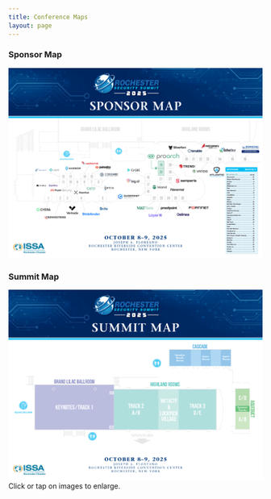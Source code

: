 ```yaml
---
title: Conference Maps
layout: page
---
```

<div class="container">
  <div class="row">
    <div class="col-md-6">
	<h3>Sponsor Map</h3>
	<a href="/2025/RSS2025_Map-SPONSOR.png" data-fslightbox="gallery"><img src="/2025/RSS2025_Map-SPONSOR.png" class="img-responsive" alt="2025 Sponsor Map"></a><br>
    </div>
    <div class="col-md-6">
	<h3>Summit Map</h3>
	<a href="/2025/RSS2025_Map-SUMMIT.png" data-fslightbox="gallery"><img src="/2025/RSS2025_Map-SUMMIT.png" class="img-responsive" alt="2025 Summit Map"></a><br>
    </div>
  </div>
  <div class="col-md-12 text-center">Click or tap on images to enlarge.</div>
</div> 

<script src="/js/fslightbox.js"></script>